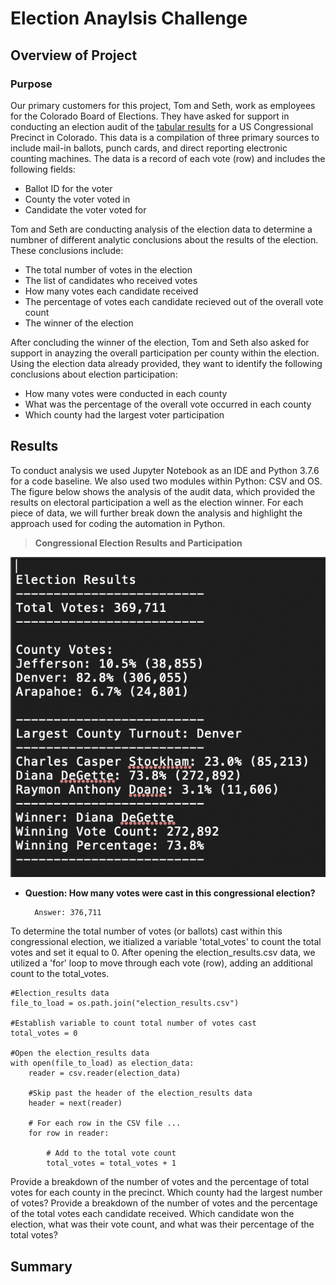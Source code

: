 # Election Anaylsis Challenge

## Overview of Project

### Purpose  

Our primary customers for this project, Tom and Seth, work as employees for the Colorado Board of Elections.  They have asked for support in conducting an election audit of the [tabular results](https://github.com/MaureenFromuth/Election_Analysis_Challenge/blob/master/election_results.csv) for a US Congressional Precinct in Colorado.  This data is a compilation of three primary sources to include mail-in ballots, punch cards, and direct reporting electronic counting machines.  The data is a record of each vote (row) and includes the following fields:
- Ballot ID for the voter
- County the voter voted in
- Candidate the voter voted for

Tom and Seth are conducting analysis of the election data to determine a numbner of different analytic conclusions about the results of the election.  These conclusions include:
- The total number of votes in the election
- The list of candidates who received votes
- How many votes each candidate received
- The percentage of votes each candidate recieved out of the overall vote count
- The winner of the election

After concluding the winner of the election, Tom and Seth also asked for support in anayzing the overall participation per county within the election.  Using the election data already provided, they want to identify the following conclusions about election participation:
- How many votes were conducted in each county
- What was the percentage of the overall vote occurred in each county
- Which county had the largest voter participation

## Results
To conduct analysis we used Jupyter Notebook as an IDE and Python 3.7.6 for a code baseline.  We also used two modules within Python: CSV and OS.  The figure below shows the analysis of the audit data, which provided the results on electoral participation a well as the election winner.  For each piece of data, we will further break down the analysis and highlight the approach used for coding the automation in Python.

>**Congressional Election Results and Participation**

![Congressional Election Results and Participation](https://github.com/MaureenFromuth/Election_Analysis_Challenge/blob/master/Election_Results-Text.png)


- **Question: How many votes were cast in this congressional election?**

        Answer: 376,711

To determine the total number of votes (or ballots) cast within this congressional election, we itialized a variable 'total_votes' to count the total votes and set it equal to 0.  After opening the election_results.csv data, we utilized a 'for' loop to move through each vote (row), adding an additional count to the total_votes.  
```
#Election_results data
file_to_load = os.path.join("election_results.csv")

#Establish variable to count total number of votes cast
total_votes = 0

#Open the election_results data
with open(file_to_load) as election_data:
    reader = csv.reader(election_data)

    #Skip past the header of the election_results data
    header = next(reader)

    # For each row in the CSV file ...
    for row in reader:

        # Add to the total vote count
        total_votes = total_votes + 1
```


Provide a breakdown of the number of votes and the percentage of total votes for each county in the precinct.
Which county had the largest number of votes?
Provide a breakdown of the number of votes and the percentage of the total votes each candidate received.
Which candidate won the election, what was their vote count, and what was their percentage of the total votes?


## Summary

